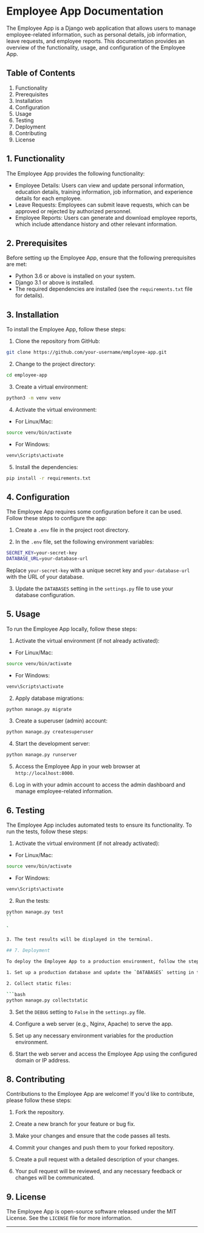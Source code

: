 # Employee App Documentation

The Employee App is a Django web application that allows users to manage employee-related information, such as personal details, job information, leave requests, and employee reports. This documentation provides an overview of the functionality, usage, and configuration of the Employee App.

## Table of Contents
1. Functionality
2. Prerequisites
3. Installation
4. Configuration
5. Usage
6. Testing
7. Deployment
8. Contributing
9. License

## 1. Functionality

The Employee App provides the following functionality:

- Employee Details: Users can view and update personal information, education details, training information, job information, and experience details for each employee.
- Leave Requests: Employees can submit leave requests, which can be approved or rejected by authorized personnel.
- Employee Reports: Users can generate and download employee reports, which include attendance history and other relevant information.

## 2. Prerequisites

Before setting up the Employee App, ensure that the following prerequisites are met:

- Python 3.6 or above is installed on your system.
- Django 3.1 or above is installed.
- The required dependencies are installed (see the `requirements.txt` file for details).

## 3. Installation

To install the Employee App, follow these steps:

1. Clone the repository from GitHub:

```bash
git clone https://github.com/your-username/employee-app.git
```

2. Change to the project directory:

```bash
cd employee-app
```

3. Create a virtual environment:

```bash
python3 -m venv venv
```

4. Activate the virtual environment:

- For Linux/Mac:

```bash
source venv/bin/activate
```

- For Windows:

```bash
venv\Scripts\activate
```

5. Install the dependencies:

```bash
pip install -r requirements.txt
```

## 4. Configuration

The Employee App requires some configuration before it can be used. Follow these steps to configure the app:

1. Create a `.env` file in the project root directory.

2. In the `.env` file, set the following environment variables:

```bash
SECRET_KEY=your-secret-key
DATABASE_URL=your-database-url
```

Replace `your-secret-key` with a unique secret key and `your-database-url` with the URL of your database.

3. Update the `DATABASES` setting in the `settings.py` file to use your database configuration.

## 5. Usage

To run the Employee App locally, follow these steps:

1. Activate the virtual environment (if not already activated):

- For Linux/Mac:

```bash
source venv/bin/activate
```

- For Windows:

```bash
venv\Scripts\activate
```

2. Apply database migrations:

```bash
python manage.py migrate
```

3. Create a superuser (admin) account:

```bash
python manage.py createsuperuser
```

4. Start the development server:

```bash
python manage.py runserver
```

5. Access the Employee App in your web browser at `http://localhost:8000`.

6. Log in with your admin account to access the admin dashboard and manage employee-related information.

## 6. Testing

The Employee App includes automated tests to ensure its functionality. To run the tests, follow these steps:

1. Activate the virtual environment (if not already activated):

- For Linux/Mac:

```bash
source venv/bin/activate
```

- For Windows:

```bash
venv\Scripts\activate
```

2. Run the tests:

```bash
python manage.py test
``

`

3. The test results will be displayed in the terminal.

## 7. Deployment

To deploy the Employee App to a production environment, follow the steps provided by your hosting provider or deployment platform. Here are some general guidelines:

1. Set up a production database and update the `DATABASES` setting in the `settings.py` file accordingly.

2. Collect static files:

```bash
python manage.py collectstatic
```

3. Set the `DEBUG` setting to `False` in the `settings.py` file.

4. Configure a web server (e.g., Nginx, Apache) to serve the app.

5. Set up any necessary environment variables for the production environment.

6. Start the web server and access the Employee App using the configured domain or IP address.

## 8. Contributing

Contributions to the Employee App are welcome! If you'd like to contribute, please follow these steps:

1. Fork the repository.

2. Create a new branch for your feature or bug fix.

3. Make your changes and ensure that the code passes all tests.

4. Commit your changes and push them to your forked repository.

5. Create a pull request with a detailed description of your changes.

6. Your pull request will be reviewed, and any necessary feedback or changes will be communicated.

## 9. License

The Employee App is open-source software released under the MIT License. See the `LICENSE` file for more information.

---
